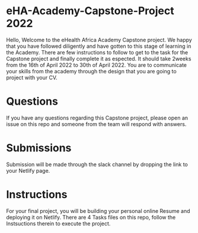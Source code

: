 # eHA-Academy-Capstone-Project 2022
Hello, Welcome to the eHealth Africa Academy Capstone project. We happy that you have followed diligently and have gotten to this stage of learning in the Academy. There are few instructions to follow to get to the task for the Capstone project and finally complete it as espected. It should take 2weeks from the 16th of April 2022 to 30th of April 2022. You are to communicate your skills from the academy through the design that you are going to project with your CV.

# Questions
If you have any questions regarding this Capstone project, please open an issue on this repo and someone from the team will respond with answers.

# Submissions
Submission will be made through the slack channel by dropping the link to your Netlify page. 

# Instructions
For your final project, you will be building your personal online Resume and deploying it on Netlify. There are 4 Tasks files on this repo, follow the Instsuctions therein to execute the project.


